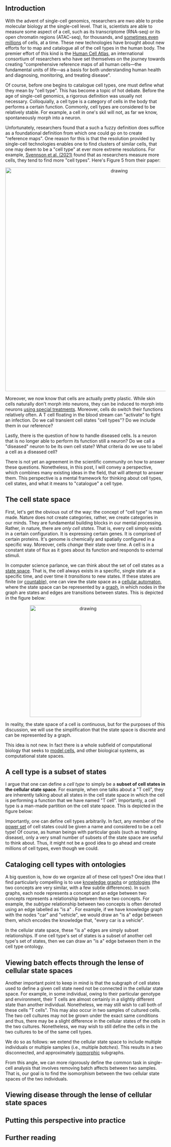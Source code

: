

Introduction
------------

With the advent of single-cell genomics, researchers are nwo able to probe molecular biology at the single-cell level.  That is, scientists are able to measure some aspect of a cell, such as its transcriptome (RNA-seq) or its open chromatin regions (ATAC-seq), for thousands, and [sometimes even millions]() of cells, at a time. These new technologies have brought about new efforts for to map and catalogue all of the cell types in the human body.  The premier effort of this kind is the [Human Cell Atlas](https://www.humancellatlas.org), an international consortium of researchers who have set themselves on the journey towards creating "comprehensive reference maps of all human cells—the fundamental units of life—as a basis for both understanding human health and diagnosing, monitoring, and treating disease".

Of course, before one begins to catalogue cell types, one must define what they mean by "cell type".  This has become a topic of hot debate.  Before the age of single-cell genomics, a rigorous definition was usually not necessary. Colloquially, a cell type is a category of cells in the body that performs a certain function. Commonly, cell types are considered to be relatively stable.  For example, a cell in one's skil will not, as far we know, spontaneously morph into a neuron.

Unfortunately, researchers found that a such a fuzzy definition does suffice as a foundational definition from which one could go on to create "reference maps".  One reason for this is that the resolution provided by single-cell technologies enables one to find clusters of similar cells, that one may deem to be a "cell type" at ever more extreme resolutions.  For example, [Svennson et al. (2021)](https://academic.oup.com/database/article/doi/10.1093/database/baaa073/6008692) found that as researchers measure more cells, they tend to find more "cell types". Here's Figure 5 from their paper:

<center><img src="https://oup.silverchair-cdn.com/oup/backfile/Content_public/Journal/database/2020/10.1093_database_baaa073/1/baaa073f5.png?Expires=1617811413&Signature=vgKmvJGJNIfPHi80jk-x~M1omAGqatgvKTdAieh4XFc4RYlNZaGjYnBjnSbAvOrMBPL8JHRDj4Q0oBtTaUGkEG~wmyhGAog7YF~qg3lnpPqHehTDGDbPING5Z85sFyxfNyu73LX38mlzJEm~DdmviENgLOjl8GEwVlTNUzr0rsZA0sK3gC2n9mEStGrBtoJKjNWf2BEhhFBfHGn~KPRLh-NWQFHtfTZgRsNkJpyHlFqNo3tKUyHeWIYWZDTFsgQSKxmt0dZ3HKwq8y4m9I4NaeF3nvrvrT19vzxDTWwI8Gp5yQZpg8aULyS7EthE66FSHkULFYEX3~d2aaA-yy8L3w__&Key-Pair-Id=APKAIE5G5CRDK6RD3PGA" alt="drawing" width="700"/></center>

Moreover, we now know that cells are actually pretty plastic. While skin cells naturally don't morph into neurons, they can be induced to morph into neurons [using special treatments](https://www.nature.com/articles/nbt.1946).  Moreover, cells do switch their functions relatively often. A T cell floating in the blood stream can "activate" to fight an infection. Do we call transient cell states "cell types"? Do we include them in our reference?

Lastly, there is the question of how to handle diseased cells. Is a neuron that is no longer able to perform its function still a neuron?  Do we call a "diseased" neuron to be its own cell state? What criteria do we use to label a cell as a diseased cell?

There is not yet an agreement in the scientific community on how to answer these questions. Nonetheless, in this post, I will convey a perspective, which combines many existing ideas in the field, that will attempt to answer them.  This perspective is a mental framework for thinking about cell types, cell states, and what it means to "catalogue" a cell type.  

The cell state space
-------------------

First, let's get the obvious out of the way: the concept of "cell type" is man made.  Nature does not create categories, rather, we create categories in our minds. They are fundamental building blocks in our mental processing.  Rather, in nature, there are _only cell states_.  That is, every cell simply exists in a certain configuration. It is expressing certain genes. It is comprised of certain proteins. It's genome is chemically and spatially configured in a specific way. Moreover, cells _change_ their state over time.  A cell is in a constant state of flux as it goes about its function and responds to external stimuli.

In computer science parlance, we can think about the set of cell states as a [state space](https://en.wikipedia.org/wiki/State_space).  That is, the cell always exists in a specific, single state at a specific time, and over time it _transitions_ to new states. If these states are finite (or [countable](https://en.wikipedia.org/wiki/Countable_set)), one can view the state space as a [cellular automaton](https://en.wikipedia.org/wiki/Cellular_automaton), where the state space can be represented by a [graph](https://en.wikipedia.org/wiki/Graph_(discrete_mathematics)), in which nodes in the graph are states and edges are transitions between states. This is depicted in the figure below:

<center><img src="https://raw.githubusercontent.com/mbernste/mbernste.github.io/master/images/cellular_state_space.png" alt="drawing" width="350"/></center>

In reality, the state space of a cell is continuous, but for the purposes of this discussion, we will use the simplification that the state space is discrete and can be represented by a graph.

This idea is not new. In fact there is a whole subfield of computational biology that seeks to [model cells](https://en.wikipedia.org/wiki/Cellular_model), and other biological systems, as computational state spaces. 


A cell type is a subset of states
-------------------

I argue that one can define a _cell type_ to simply be a **subset of cell states in the cellular state space**.  For example, when one talks about a "T cell", they are inherently talking about all states in the cell state space in which the cell is performing a function that we have named "T cell".  Importantly, a cell type is a man-made partition on the cell state space. This is depicted in the figure below:

Importantly, one can define cell types arbitrarily. In fact, any member of the [power set](https://en.wikipedia.org/wiki/Power_set) of cell states could be given a name and considered to be a cell type! Of course, as human beings with particular goals (such as treating disease), only a very small number of subsets of the state space are useful to think about. Thus, it might not be a good idea to go ahead and create millions of cell types, even though we could.

Cataloging cell types with ontologies
-------------------

A big question is, how do we organize all of these cell types?  One idea that I find particularly compelling is to use [knowledge graphs](https://en.wikipedia.org/wiki/Knowledge_graph) or [ontologies](https://en.wikipedia.org/wiki/Ontology) (the two concepts are very similar, with a few subtle differences). In such graphs, each node represents a concept and an edge between two concepts represents a relationship between those two concepts. For example, the _subtype_ relationship between two concepts is often denoted using an edge labelled as "is a" . For example, if we have knowledge graph with the nodes "car" and "vehicle", we would draw an "is a" edge between them, which encodes the knowledge that, "every car is a vehicle".  

In the cellular state space, these "is a" edges are simply subset relationships. If one cell type's set of states is a subset of another cell type's set of states, then we can draw an "is a" edge between them in the cell type ontology.

Viewing batch effects through the lense of cellular state spaces
-------------------

Another important point to keep in mind is that the subgraph of cell states used to define a given cell state need not be connected in the cellular state space. For example, in some individual, owing to their particular genotype and environment, their T cells are almost certainly in a slightly different state than another individual.  Nonetheless, we may still wish to call both of these cells "T cells".  This may also occur in two samples of cultured cells. The two cell cultures may not be grown under the exact same conditions and thus, there may be a slight difference in the cellular states of the cells in the two cultures. Nonetheless, we may wish to still define the cells in the two cultures to be of the same cell types.

We do so as follows: we extend the cellular state space to include multiple individuals or multiple samples (i.e., multiple _batches_). This results in a two disconnected, and approximately [isomorphic](https://en.wikipedia.org/wiki/Graph_isomorphism) subgraphs.    

From this angle, we can more rigorously define the common task in single-cell analysis that involves removing batch affects between two samples.  That is, our goal is to find the isomorphism between the two cellular state spaces of the two individuals.  

Viewing disease through the lense of cellular state spaces
-------------------

Putting this perspective into practice
-------------------


Further reading
-------------------
